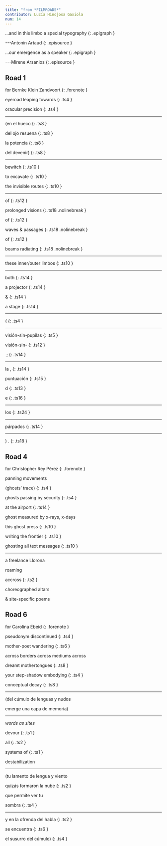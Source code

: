 ```yaml
---
title: "from *FILMROADS*"
contributor: Lucía Hinojosa Gaxiola
num: 14
---
```



...and in this limbo a special typography
{: .epigraph }

---Antonin Artaud
{: .episource }


...our emergence as a speaker
{: .epigraph }

---Mirene Arsanios
{: .episource }



## Road 1

for Bernke Klein Zandvoort
{: .forenote }

eyeroad leaping towards
{: .ts4 }

oracular precision
{: .ts4 }


---

(en el hueco
{: .ts8 }

del ojo resuena
{: .ts8 }

la potencia
{: .ts8 }

del devenir)
{: .ts8 }

---

bewitch
{: .ts10 }

to excavate
{: .ts10 }

the invisible routes
{: .ts10 }

---

of
{: .ts12 }

prolonged visions
{: .ts18 .nolinebreak }

of
{: .ts12 }

waves & passages
{: .ts18 .nolinebreak }

of
{: .ts12 }

beams radiating
{: .ts18 .nolinebreak }

---

these inner/outer limbos
{: .ts10 }

---

both
{: .ts14 }

a projector
{: .ts14 }

&
{: .ts14 }

a stage
{: .ts14 }

---

(
{: .ts4 }

---

visión-sin-pupilas
{: .ts5 }

visión-sin-
{: .ts12 }

&nbsp;;
{: .ts14 }

---

la ,
{: .ts14 }

puntuación
{: .ts15 }

d
{: .ts13 }

e
{: .ts16 }

---

los
{: .ts24 }

---

párpados 
{: .ts14 }

---

) . 
{: .ts18 }





## Road 4


for Christopher Rey Pérez
{: .forenote }


panning movements

(ghosts’ trace)
{: .ts4 }

ghosts passing by security
{: .ts4 }

at the airport
{: .ts14 }

ghost measured by x-rays, x-days

this ghost press
{: .ts10 }

writing the frontier
{: .ts10 }

ghosting all text messages
{: .ts10 }

---

a freelance Llorona

roaming 

accross
{: .ts2 }

choreographed altars

& site-specific poems

## Road 6


for Carolina Ebeid
{: .forenote }



pseudonym discontinued
{: .ts4 }

mother-poet wandering 
{: .ts6 }

across borders across mediums across

dreamt mothertongues 
{: .ts8 }

your step-shadow embodying
{: .ts4 }

conceptual decay
{: .ts8 }

---


(del cúmulo de lenguas y nudos

emerge una capa de memoria)

---

*words as sites*

devour
{: .ts1 }

all
{: .ts2 }

systems of
{: .ts1 }

destabilization

---

(tu lamento de lengua y viento

quizás formaron la nube
{: .ts2 }

que permite ver tu

sombra
{: .ts4 }

---

y en la ofrenda del habla
{: .ts2 }

se encuentra
{: .ts6 }

el susurro del cúmulo)
{: .ts4 }
